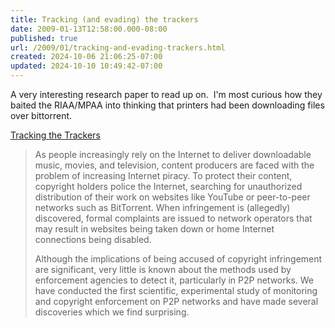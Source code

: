 ```yaml
---
title: Tracking (and evading) the trackers
date: 2009-01-13T12:58:00.000-08:00
published: true
url: /2009/01/tracking-and-evading-trackers.html
created: 2024-10-06 21:06:25-07:00
updated: 2024-10-10 10:49:42-07:00
---
```


A very interesting research paper to read up on.  I'm most curious how they baited the RIAA/MPAA into thinking that printers had been downloading files over bittorrent.  
  
[Tracking the Trackers](https://dmca.cs.washington.edu/)  

> As people increasingly rely on the Internet to deliver downloadable music, movies, and television, content producers are faced with the problem of increasing Internet piracy. To protect their content, copyright holders police the Internet, searching for unauthorized distribution of their work on websites like YouTube or peer-to-peer networks such as BitTorrent. When infringement is (allegedly) discovered, formal complaints are issued to network operators that may result in websites being taken down or home Internet connections being disabled.  
>   
> Although the implications of being accused of copyright infringement are significant, very little is known about the methods used by enforcement agencies to detect it, particularly in P2P networks. We have conducted the first scientific, experimental study of monitoring and copyright enforcement on P2P networks and have made several discoveries which we find surprising.